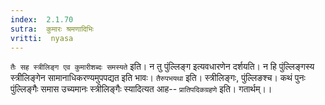 ```yaml
---
index:  2.1.70
sutra:  कुमारः श्रमणादिभिः
vritti:  nyasa
---
```


`तैः सह स्त्रीलिङ्ग एव कुमारीशब्दः समस्यते` इति। न तु पुंल्लिङ्ग इत्यवधारणेन दर्शयति। न हि पुंल्लिङ्गस्य स्त्रीलिङ्गेन सामानाधिकरण्यमुपपद्यत इति भावः। `तैरुपभयथा` इति। स्त्रीलिङ्गः, पुंल्लिङश्च। कथं पुनः पुंल्लिङ्गैः समास उच्यमानः स्त्रीलिङ्गैः स्यादित्यत आह-- `प्रातिपदिकग्रहणे` इति। गतार्थम्।।

